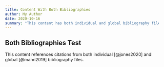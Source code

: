 ```yaml
---
title: Content With Both Bibliographies
author: My Author
date: 2020-10-16
summary: "This content has both individual and global bibliography files."
---
```

## Both Bibliographies Test

This content references citations from both individual [@jones2020] and global [@mann2019] bibliography files. 